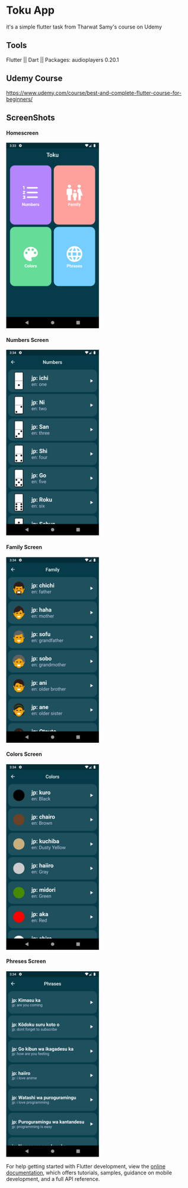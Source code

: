# Toku App
it's a simple flutter task from Tharwat Samy's course on Udemy

## Tools
Flutter || Dart || Packages: audioplayers 0.20.1  

## Udemy Course
https://www.udemy.com/course/best-and-complete-flutter-course-for-beginners/

## ScreenShots

#### Homescreen
<img src="https://github.com/moh-eltabei/Toku-App/blob/master/screenshots/Screenshot_home.png" width="250" height="500" />

#### Numbers Screen
<img src="https://github.com/moh-eltabei/Toku-App/blob/master/screenshots/Screenshot_numbers.png" width="250" height="500" />

#### Family Screen
<img src="https://github.com/moh-eltabei/Toku-App/blob/master/screenshots/Screenshot_family.png" width="250" height="500" />

#### Colors Screen
<img src="https://github.com/moh-eltabei/Toku-App/blob/master/screenshots/Screenshot_colors.png" width="250" height="500" />

#### Phreses Screen
<img src="https://github.com/moh-eltabei/Toku-App/blob/master/screenshots/Screenshot_phrases.png" width="250" height="500" />

For help getting started with Flutter development, view the
[online documentation](https://docs.flutter.dev/), which offers tutorials,
samples, guidance on mobile development, and a full API reference.
